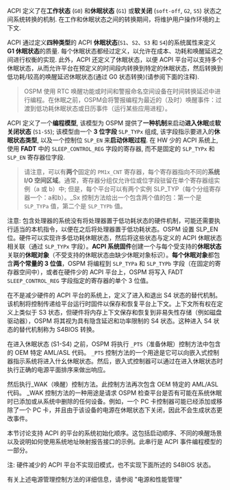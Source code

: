 
ACPI 定义了在**工作状态** (`G0`) 和**休眠状态** (`G1`) 或**软关闭** (`soft-off`, `G2`, `S5`) 状态之间系统转换的机制. 在工作和休眠状态之间的转换期间，将维护用户操作环境的上下文. 

ACPI 通过定义**四种类型**的 ACPI **休眠状态**(`S1`、`S2`、`S3` 和 `S4`)的系统属性来定义 **G1 休眠状态**的质量. 每个休眠状态都经过定义，以允许在成本、功耗和唤醒延迟之间进行权衡的实现. 此外，ACPI 还定义了休眠状态，以便 ACPI 平台可以支持多个休眠状态，从而允许平台在预定义的时间段内转换到特定的休眠状态，然后转换到低功耗/较高的唤醒延迟休眠状态(通过 G0 状态转换)(请参阅下面的注释).

> OSPM 使用 RTC 唤醒功能或时间和警报命名空间设备在时间转换延迟中进行编程。在休眠之前，OSPM会将警报编程为最近的（及时）唤醒事件：过渡到低功耗休眠状态或日历事件（运行某些应用进程）。

ACPI 定义了一个**编程模型**, 该模型为 OSPM 提供了**一种机制**来启动**进入休眠**或**软关闭状态** (`S1-S5`); 该模型由一个 **3 位字段** `SLP_TYPx` 组成, 该字段指示要进入的**休眠状态类型**, 以及一个控制位 `SLP_EN` 来**启动休眠过程**. 在 HW 少的 ACPI 系统上, 使用 **FADT** 中的 `SLEEP_CONTROL_REG` 字段的寄存器, 而不是固定的 `SLP_TYPx` 和 `SLP_EN` 寄存器位字段.

> 请注意，可以有**两个**固定的 `PM1x_CNT` 寄存器，每个寄存器指向不同的**系统 I/O 空间区域**。通常，寄存器分组仅允许位或位字段驻留在单个寄存器组实例（a 或 b）中; 但是，每个平台可以有两个实例 SLP_TYP（每个分组寄存器一个：a和b）。\_Sx 控制方法给出一个包含两个值的包：第一个是 `SLP_TYPa` 值，第二个是 `SLP_TYPb` 值。

注意: 包含处理器的系统没有将处理器置于低功耗状态的硬件机制，可能还需要执行适当的本机指令，以便在之后将处理器置于低功耗状态。OSPM 设置 SLP_EN 位。硬件可以实现许多低功耗休眠状态，然后将这些状态与定义的 ACPI 休眠状态相关联（通过 `SLP_TYPx` 字段）。**ACPI 系统固件**创建一个与每个受支持的**休眠状态**关联的**休眠对象**（不受支持的休眠状态由缺少休眠对象标识）。**每个休眠对象**都包含**两个常量的 3 位值**，OSPM 将编程到 `SLP_TYPa` 和 `SLP_TYPb` 字段（在固定的寄存器空间中），或者在硬件少的 ACPI 平台上，OSPM 将写入 FADT `SLEEP_CONTROL_REG` 字段指定的寄存器的单个 3 位值。

在不是减少硬件的 ACPI 平台的系统上，定义了进入和退出 S4 状态的替代机制。该机制将控制传递给平台运行时固件以保存和恢复平台上下文。上下文所有权在定义上类似于 S3 状态，但硬件将内存上下文保存和恢复到非易失性存储（例如磁盘驱动器），OSPM 将其视为具有隐含延迟和功率限制的 S4 状态。这种进入 S4 状态的替代机制称为 S4BIOS 转换。

在进入休眠状态 (S1-S4) 之前，OSPM 将执行 `_PTS`（准备休眠）控制方法中包含的 OEM 特定 AML/ASL 代码。 `_PTS` 控制方法的一个用途是它可以向嵌入式控制器指示系统将进入什幺休眠状态。然后，嵌入式控制器可以通过在进入休眠状态时执行正确的电源平面排序来做出响应。

然后执行_WAK（唤醒）控制方法。此控制方法再次包含 OEM 特定的 AML/ASL 代码。 _WAK 控制方法的一种用途是请求 OSPM 检查平台是否有可能在系统休眠时已添加或从系统中删除的任何设备。例如，一个 PC 卡控制器可能已经添加或移除了一个 PC 卡，并且由于该设备的电源在休眠状态下关闭，因此不会生成状态更改事件。

本节讨论支持 ACPI 的平台的系统初始化顺序。这包括启动顺序、不同的唤醒场景以及说明如何使用系统地址映射报告接口的示例。此串行是 ACPI 事件编程模型的一部分。

注: 硬件减少的 ACPI 平台不实现旧模式，也不实现下面所述的 S4BIOS 状态。

有关上述电源管理控制方法的详细信息，请参阅 "电源和性能管理"
